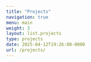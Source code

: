 ```yaml
---
title: "Projects"
navigation: true
menu: main
weight: 3
layout: list.projects
type: projects
date: 2025-04-12T19:26:00-0000
url: /projects/
---
```


